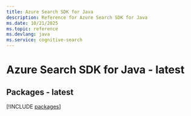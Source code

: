 ```yaml
---
title: Azure Search SDK for Java
description: Reference for Azure Search SDK for Java
ms.date: 10/21/2025
ms.topic: reference
ms.devlang: java
ms.service: cognitive-search
---
```

# Azure Search SDK for Java - latest
## Packages - latest
[!INCLUDE [packages](search-index.md)]